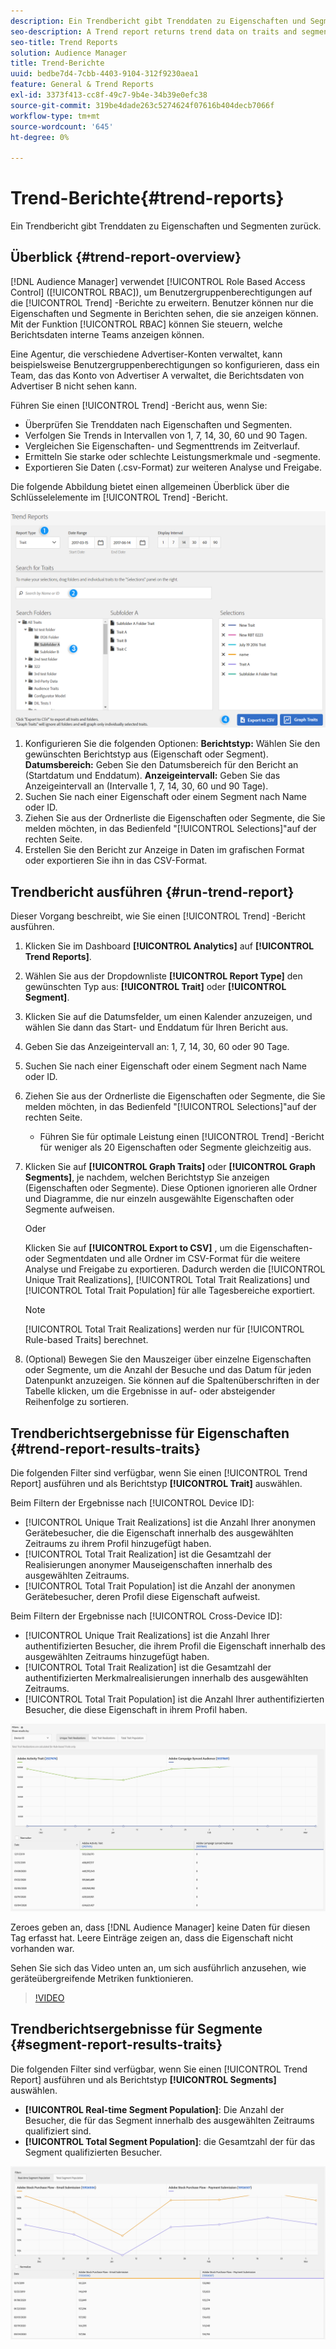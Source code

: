 ```yaml
---
description: Ein Trendbericht gibt Trenddaten zu Eigenschaften und Segmenten zurück.
seo-description: A Trend report returns trend data on traits and segments.
seo-title: Trend Reports
solution: Audience Manager
title: Trend-Berichte
uuid: bedbe7d4-7cbb-4403-9104-312f9230aea1
feature: General & Trend Reports
exl-id: 3373f413-cc8f-49c7-9b4e-34b39e0efc38
source-git-commit: 319be4dade263c5274624f07616b404decb7066f
workflow-type: tm+mt
source-wordcount: '645'
ht-degree: 0%

---
```


# Trend-Berichte{#trend-reports}

Ein Trendbericht gibt Trenddaten zu Eigenschaften und Segmenten zurück.

## Überblick {#trend-report-overview}

<!-- 

c_trend_reports.xml

 -->

[!DNL Audience Manager] verwendet [!UICONTROL Role Based Access Control] ([!UICONTROL RBAC]), um Benutzergruppenberechtigungen auf die [!UICONTROL Trend] -Berichte zu erweitern. Benutzer können nur die Eigenschaften und Segmente in Berichten sehen, die sie anzeigen können. Mit der Funktion [!UICONTROL RBAC] können Sie steuern, welche Berichtsdaten interne Teams anzeigen können.

Eine Agentur, die verschiedene Advertiser-Konten verwaltet, kann beispielsweise Benutzergruppenberechtigungen so konfigurieren, dass ein Team, das das Konto von Advertiser A verwaltet, die Berichtsdaten von Advertiser B nicht sehen kann.

Führen Sie einen [!UICONTROL Trend] -Bericht aus, wenn Sie:

* Überprüfen Sie Trenddaten nach Eigenschaften und Segmenten.
* Verfolgen Sie Trends in Intervallen von 1, 7, 14, 30, 60 und 90 Tagen.
* Vergleichen Sie Eigenschaften- und Segmenttrends im Zeitverlauf.
* Ermitteln Sie starke oder schlechte Leistungsmerkmale und -segmente.
* Exportieren Sie Daten (.csv-Format) zur weiteren Analyse und Freigabe.

Die folgende Abbildung bietet einen allgemeinen Überblick über die Schlüsselelemente im [!UICONTROL Trend] -Bericht.

![](assets/trend_reports.png)

1. Konfigurieren Sie die folgenden Optionen:
   **Berichtstyp:** Wählen Sie den gewünschten Berichtstyp aus (Eigenschaft oder Segment).
   **Datumsbereich:** Geben Sie den Datumsbereich für den Bericht an (Startdatum und Enddatum).
   **Anzeigeintervall:** Geben Sie das Anzeigeintervall an (Intervalle 1, 7, 14, 30, 60 und 90 Tage).
1. Suchen Sie nach einer Eigenschaft oder einem Segment nach Name oder ID.
1. Ziehen Sie aus der Ordnerliste die Eigenschaften oder Segmente, die Sie melden möchten, in das Bedienfeld &quot;[!UICONTROL Selections]&quot;auf der rechten Seite.
1. Erstellen Sie den Bericht zur Anzeige in Daten im grafischen Format oder exportieren Sie ihn in das CSV-Format.

## Trendbericht ausführen {#run-trend-report}

Dieser Vorgang beschreibt, wie Sie einen [!UICONTROL Trend] -Bericht ausführen.

<!-- 

t_working_with_trend_reports.xml

 -->

1. Klicken Sie im Dashboard **[!UICONTROL Analytics]** auf **[!UICONTROL Trend Reports]**.
1. Wählen Sie aus der Dropdownliste **[!UICONTROL Report Type]** den gewünschten Typ aus: **[!UICONTROL Trait]** oder **[!UICONTROL Segment]**.
1. Klicken Sie auf die Datumsfelder, um einen Kalender anzuzeigen, und wählen Sie dann das Start- und Enddatum für Ihren Bericht aus.
1. Geben Sie das Anzeigeintervall an: 1, 7, 14, 30, 60 oder 90 Tage.
1. Suchen Sie nach einer Eigenschaft oder einem Segment nach Name oder ID.
1. Ziehen Sie aus der Ordnerliste die Eigenschaften oder Segmente, die Sie melden möchten, in das Bedienfeld &quot;[!UICONTROL Selections]&quot;auf der rechten Seite.
   * Führen Sie für optimale Leistung einen [!UICONTROL Trend] -Bericht für weniger als 20 Eigenschaften oder Segmente gleichzeitig aus.
1. Klicken Sie auf **[!UICONTROL Graph Traits]** oder **[!UICONTROL Graph Segments]**, je nachdem, welchen Berichtstyp Sie anzeigen (Eigenschaften oder Segmente). Diese Optionen ignorieren alle Ordner und Diagramme, die nur einzeln ausgewählte Eigenschaften oder Segmente aufweisen.

   Oder

   Klicken Sie auf **[!UICONTROL Export to CSV]** , um die Eigenschaften- oder Segmentdaten und alle Ordner im CSV-Format für die weitere Analyse und Freigabe zu exportieren. Dadurch werden die [!UICONTROL Unique Trait Realizations], [!UICONTROL Total Trait Realizations] und [!UICONTROL Total Trait Population] für alle Tagesbereiche exportiert.

   >[!NOTE]
   >
   >[!UICONTROL Total Trait Realizations] werden nur für [!UICONTROL Rule-based Traits] berechnet.

1. (Optional) Bewegen Sie den Mauszeiger über einzelne Eigenschaften oder Segmente, um die Anzahl der Besuche und das Datum für jeden Datenpunkt anzuzeigen. Sie können auf die Spaltenüberschriften in der Tabelle klicken, um die Ergebnisse in auf- oder absteigender Reihenfolge zu sortieren.

## Trendberichtsergebnisse für Eigenschaften {#trend-report-results-traits}

Die folgenden Filter sind verfügbar, wenn Sie einen [!UICONTROL Trend Report] ausführen und als Berichtstyp **[!UICONTROL Trait]** auswählen.

Beim Filtern der Ergebnisse nach [!UICONTROL Device ID]:

* [!UICONTROL Unique Trait Realizations] ist die Anzahl Ihrer anonymen Gerätebesucher, die die Eigenschaft innerhalb des ausgewählten Zeitraums zu ihrem Profil hinzugefügt haben.
* [!UICONTROL Total Trait Realization] ist die Gesamtzahl der Realisierungen anonymer Mauseigenschaften innerhalb des ausgewählten Zeitraums.
* [!UICONTROL Total Trait Population] ist die Anzahl der anonymen Gerätebesucher, deren Profil diese Eigenschaft aufweist.

Beim Filtern der Ergebnisse nach [!UICONTROL Cross-Device ID]:

* [!UICONTROL Unique Trait Realizations] ist die Anzahl Ihrer authentifizierten Besucher, die ihrem Profil die Eigenschaft innerhalb des ausgewählten Zeitraums hinzugefügt haben.
* [!UICONTROL Total Trait Realization] ist die Gesamtzahl der authentifizierten Merkmalrealisierungen innerhalb des ausgewählten Zeitraums.
* [!UICONTROL Total Trait Population] ist die Anzahl Ihrer authentifizierten Besucher, die diese Eigenschaft in ihrem Profil haben.

![Trend-Bericht-Eigenschaften](assets/trend-report-traits.png)

Zeroes geben an, dass [!DNL Audience Manager] keine Daten für diesen Tag erfasst hat. Leere Einträge zeigen an, dass die Eigenschaft nicht vorhanden war.

Sehen Sie sich das Video unten an, um sich ausführlich anzusehen, wie geräteübergreifende Metriken funktionieren.

>[!VIDEO](https://experienceleague.adobe.com/docs/audience-manager-learn/tutorials/build-and-manage-audiences/profile-merge/understanding-cross-device-metrics-in-audience-manager.html)

## Trendberichtsergebnisse für Segmente {#segment-report-results-traits}

Die folgenden Filter sind verfügbar, wenn Sie einen [!UICONTROL Trend Report] ausführen und als Berichtstyp **[!UICONTROL Segments]** auswählen.

* **[!UICONTROL Real-time Segment Population]**: Die Anzahl der Besucher, die für das Segment innerhalb des ausgewählten Zeitraums qualifiziert sind.
* **[!UICONTROL Total Segment Population]**: die Gesamtzahl der für das Segment qualifizierten Besucher.

![Trend-Berichtsegmente](assets/trend-report-segments.png)
